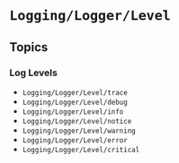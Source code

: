 # ``Logging/Logger/Level``

## Topics

### Log Levels

- ``Logging/Logger/Level/trace``
- ``Logging/Logger/Level/debug``
- ``Logging/Logger/Level/info``
- ``Logging/Logger/Level/notice``
- ``Logging/Logger/Level/warning``
- ``Logging/Logger/Level/error``
- ``Logging/Logger/Level/critical``
